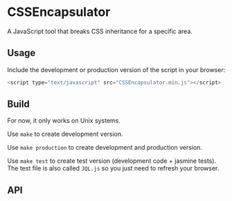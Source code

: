 # CSSEncapsulator

A JavaScript tool that breaks CSS inheritance for a specific area.

## Usage

Include the development or production version of the script in your browser:

```javascript
<script type="text/javascript" src="CSSEncapsulator.min.js"></script>
```

## Build

For now, it only works on Unix systems.

Use `make` to create development version.

Use `make production` to create development and production version.

Use `make test` to create test version (development code + jasmine tests). The test file is also called `JQL.js` so you just need to refresh your browser.


## API
